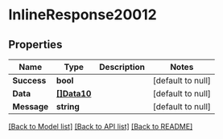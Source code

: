 # InlineResponse20012

## Properties
Name | Type | Description | Notes
------------ | ------------- | ------------- | -------------
**Success** | **bool** |  | [default to null]
**Data** | [**[]Data10**](Data10.md) |  | [default to null]
**Message** | **string** |  | [default to null]

[[Back to Model list]](../README.md#documentation-for-models) [[Back to API list]](../README.md#documentation-for-api-endpoints) [[Back to README]](../README.md)

